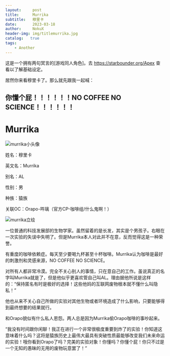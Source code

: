 ```yaml
---
layout:     post
title:      Murrika
subtitle:   穆里卡
date:       2023-03-18
author:     NokuX
header-img: img/titlemurrika.jpg
catalog:   true
tags:
    - Another
---
```


这是一个拥有两句冥言的[游戏同人角色]。去 https://starbounder.org/Apex 查看以了解基础设定。

居然你来看穆里卡了。那么就先跟我一起喊：

## 你懂个屁！！！！！！NO COFFEE NO SCIENCE！！！！！！

# Murrika

![murrika小头像]({{site.baseurl}}/img-post/murrika.jpg)

姓名：穆里卡

英文名：Murrika

别名：AL

性别：男

种族：猿族

关联OC：Orapo-吽璃（官方CP-咖啡组/什么鬼啊！）

![murrika立绘]({{site.baseurl}}/img-post/murrika.png)

一位普通的科技发展部的生物学家。虽然留着的是长发，其实是个男孩子。右眼在一次实验的失误中失明了。但是Murrika本人对此并不在意，反而觉得这是一种荣誉。

有重度的咖啡依赖症。每天至少要喝九杯甚至十杯咖啡。Murrika认为咖啡是最好的刺激剂和灵感来源，NO COFFEE NO SCIENCE。

对所有人都非常冷漠。完全不关心别人的事情，只在意自己的工作。虽说真正的名字叫Murrika就是了，但是他似乎更喜欢管自己叫AL。理由据他所说是这样的：“保持匿名有时是极好的选择！这些他妈的互联网废物根本就不懂什么叫隐私！”

他也从来不关心自己所做的实验对其他生物或者环境造成了什么影响，只要能够得到最终想要的结果就行。

和Orapo貌似有什么私人恩怨。两人总是因为Murrika偷Orapo咖啡的事吵起来。

“我没有时间跟你闲聊！我正在进行一个非常很极度重要到炸了的实验！你知道这意味着什么吗？这将是猿族历史上最伟大最具有突破性质最能够改变我们未来命运的实验！哦你看到Orapo了吗？完美的实验对象！你懂吗？你懂个屁！你只不过是一个无知的愚昧的无用的废物玩意罢了！”
